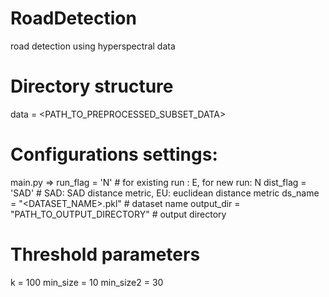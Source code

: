 # RoadDetection
road detection using hyperspectral data

# Directory structure
data = <PATH_TO_PREPROCESSED_SUBSET_DATA>

# Configurations settings:
main.py =>
run_flag = 'N'  # for existing run : E, for new run: N
dist_flag = 'SAD'  # SAD: SAD distance metric, EU: euclidean distance metric
ds_name = "<DATASET_NAME>.pkl" # dataset name
output_dir = "PATH_TO_OUTPUT_DIRECTORY" # output directory

# Threshold parameters
k = 100
min_size = 10
min_size2 = 30





